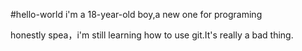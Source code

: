 #hello-world 
i'm a 18-year-old boy,a new one for programing

honestly spea，i'm still learning how to use git.It's really a bad thing.
